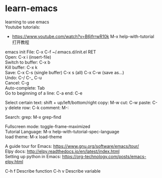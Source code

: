 # learn-emacs
learning to use emacs  
Youtube tutorials:  
- https://www.youtube.com/watch?v=B6jfrrwR10k
M-x help-with-tutorial 打开教程


emacs init File: C-x C-f ~/.emacs.d/init.el RET    
Open: C-x i (insert-file)  
Switch to buffer: C-x b   
Kill buffer: C-x k  
Save: C-x C-s (single buffer) C-x s (all) C-x C-w (save as...)  
Undo: C-/ C-_ C-u  
Cancel: C-g  
Auto-complete: Tab  
Go to beginning of a line: C-a end: C-e  

Select certain text: shift + up/left/bottom/right
copy: M-w
cut: C-w
paste: C-y
delete row: C-k
comment: M-:

Search:
grep: M-x grep-find

Fullscreen mode: toggle-frame-maximized  
Tutorial Language: M-x help-with-tutorial-spec-language  
load theme: M-x load-theme  

A guide tour for Emacs: https://www.gnu.org/software/emacs/tour/  
Elpy docs: http://elpy.readthedocs.io/en/latest/index.html  
Setting up python in Emacs: https://org-technology.com/posts/emacs-elpy.html  

C-h f Describe function
C-h v Describe variable
